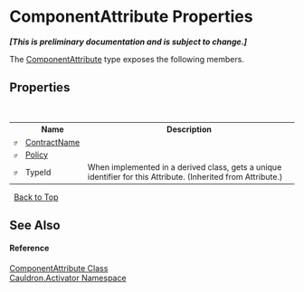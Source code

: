 # ComponentAttribute Properties
 _**\[This is preliminary documentation and is subject to change.\]**_

The <a href="T_Cauldron_Activator_ComponentAttribute">ComponentAttribute</a> type exposes the following members.


## Properties
&nbsp;<table><tr><th></th><th>Name</th><th>Description</th></tr><tr><td>![Public property](media/pubproperty.gif "Public property")</td><td><a href="P_Cauldron_Activator_ComponentAttribute_ContractName">ContractName</a></td><td /></tr><tr><td>![Public property](media/pubproperty.gif "Public property")</td><td><a href="P_Cauldron_Activator_ComponentAttribute_Policy">Policy</a></td><td /></tr><tr><td>![Public property](media/pubproperty.gif "Public property")</td><td>TypeId</td><td>
When implemented in a derived class, gets a unique identifier for this Attribute.
 (Inherited from Attribute.)</td></tr></table>&nbsp;
<a href="#componentattribute-properties">Back to Top</a>

## See Also


#### Reference
<a href="T_Cauldron_Activator_ComponentAttribute">ComponentAttribute Class</a><br /><a href="N_Cauldron_Activator">Cauldron.Activator Namespace</a><br />